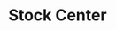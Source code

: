 ---
title: "Stock Center"
url: /ciudad-autonoma-de-buenos-aires/stock-center-avenida-cordoba/
shop: Schuhe
---